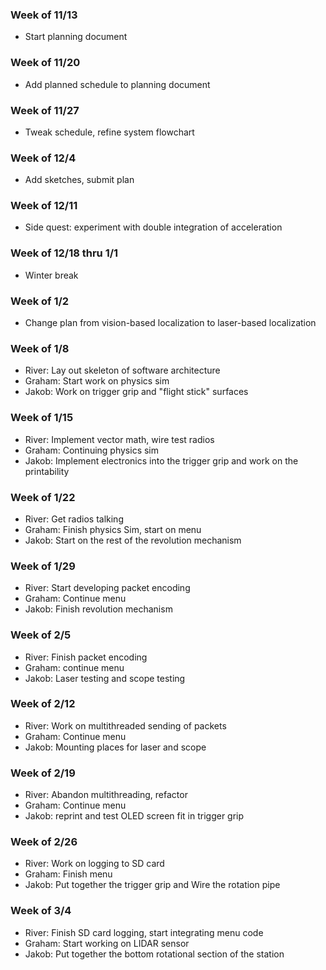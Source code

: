 ### Week of 11/13
* Start planning document
### Week of 11/20
* Add planned schedule to planning document
### Week of 11/27
* Tweak schedule, refine system flowchart
### Week of 12/4
* Add sketches, submit plan
### Week of 12/11
* Side quest: experiment with double integration of acceleration
### Week of 12/18 thru 1/1
* Winter break
### Week of 1/2
* Change plan from vision-based localization to laser-based localization
### Week of 1/8
* River: Lay out skeleton of software architecture
* Graham: Start work on physics sim
* Jakob: Work on trigger grip and "flight stick" surfaces 
### Week of 1/15
* River: Implement vector math, wire test radios
* Graham: Continuing physics sim
* Jakob: Implement electronics into the trigger grip and work on the printability 
### Week of 1/22
* River: Get radios talking
* Graham: Finish physics Sim, start on menu
* Jakob: Start on the rest of the revolution mechanism 
### Week of 1/29
* River: Start developing packet encoding
* Graham: Continue menu
* Jakob: Finish revolution mechanism 
### Week of 2/5
* River: Finish packet encoding
* Graham: continue menu
* Jakob: Laser testing and scope testing 
### Week of 2/12
* River: Work on multithreaded sending of packets
* Graham: Continue menu
* Jakob: Mounting places for laser and scope
### Week of 2/19
* River: Abandon multithreading, refactor
* Graham: Continue menu
* Jakob: reprint and test OLED screen fit in trigger grip
### Week of 2/26
* River: Work on logging to SD card
* Graham: Finish menu
* Jakob: Put together the trigger grip and Wire the rotation pipe 
### Week of 3/4
* River: Finish SD card logging, start integrating menu code
* Graham: Start working on LIDAR sensor
* Jakob: Put together the bottom rotational section of the station 
